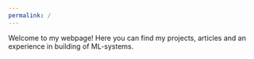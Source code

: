 ```yaml
---
permalink: /
---
```


Welcome to my webpage! Here you can find my projects, articles and an experience in building of ML-systems.